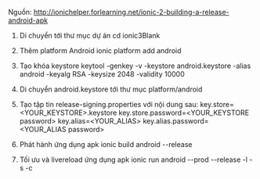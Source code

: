 Nguồn: http://ionichelper.forlearning.net/ionic-2-building-a-release-android-apk

1. Di chuyển tới thư mục dự án
cd ionic3Blank

2. Thêm platform Android
ionic platform add android

3. Tạo khóa keystore
keytool -genkey -v -keystore android.keystore -alias android -keyalg RSA -keysize 2048 -validity 10000

4. Di chuyển android.keystore tới thư mục platform/android

5. Tạo tập tin release-signing.properties với nội dung sau:
key.store=<YOUR_KEYSTORE>.keystore
key.store.password=<YOUR_KEYSTORE password>
key.alias=<YOUR_ALIAS>
key.alias.password=<YOUR_ALIAS password>

6. Phát hành ứng dụng apk
ionic build android --release

7. Tối ưu và livereload ứng dụng apk
ionic run android --prod --release -l -s -c
